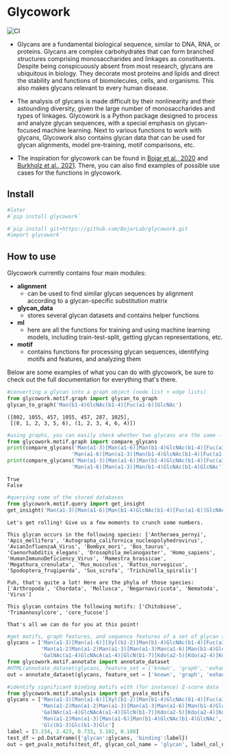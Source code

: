 # Glycowork



![CI](https://github.com/BojarLab/glycowork/workflows/CI/badge.svg)

- Glycans are a fundamental biological sequence, similar to DNA, RNA, or proteins. Glycans are complex carbohydrates that can form branched structures comprising monosaccharides and linkages as constituents. Despite being conspicuously absent from most research, glycans are ubiquitous in biology. They decorate most proteins and lipids and direct the stability and functions of biomolecules, cells, and organisms. This also makes glycans relevant to every human disease.

- The analysis of glycans is made difficult by their nonlinearity and their astounding diversity, given the large number of monosaccharides and types of linkages. Glycowork is a Python package designed to process and analyze glycan sequences, with a special emphasis on glycan-focused machine learning. Next to various functions to work with glycans, Glycowork also contains glycan data that can be used for glycan alignments, model pre-training, motif comparisons, etc.

- The inspiration for glycowork can be found in [Bojar et al., 2020](https://www.cell.com/cell-host-microbe/fulltext/S1931-3128(20)30562-X) and [Burkholz et al., 2021](https://www.biorxiv.org/content/10.1101/2021.03.01.433491v1). There, you can also find examples of possible use cases for the functions in glycowork.

## Install

```python
#later
#`pip install glycowork`

#`pip install git+https://github.com/BojarLab/glycowork.git
#import glycowork`
```

## How to use

Glycowork currently contains four main modules:
 - **alignment**
     - can be used to find similar glycan sequences by alignment according to a glycan-specific substitution matrix
 - **glycan_data**
     - stores several glycan datasets and contains helper functions
 - **ml**
     - here are all the functions for training and using machine learning models, including train-test-split, getting glycan representations, etc.
 - **motif**
     - contains functions for processing glycan sequences, identifying motifs and features, and analyzing them
     
Below are some examples of what you can do with glycowork, be sure to check out the full documentation for everything that's there.

```python
#converting a glycan into a graph object (node list + edge lists)
from glycowork.motif.graph import glycan_to_graph
glycan_to_graph('Man(b1-4)GlcNAc(b1-4)[Fuc(a1-6)]GlcNAc')
```




    ([802, 1055, 457, 1055, 457, 287, 1025],
     [(0, 1, 2, 3, 5, 6), (1, 2, 3, 4, 6, 4)])



```python
#using graphs, you can easily check whether two glycans are the same - even if they use different bracket notations!
from glycowork.motif.graph import compare_glycans
print(compare_glycans('Man(a1-3)[Man(a1-6)]Man(b1-4)GlcNAc(b1-4)[Fuc(a1-6)]GlcNAc',
                     'Man(a1-6)[Man(a1-3)]Man(b1-4)GlcNAc(b1-4)[Fuc(a1-6)]GlcNAc'))
print(compare_glycans('Man(a1-3)[Man(a1-6)]Man(b1-4)GlcNAc(b1-4)[Fuc(a1-6)]GlcNAc',
                     'Man(a1-6)[Man(a1-3)]Man(b1-4)GlcNAc(b1-4)GlcNAc'))
```

    True
    False
    

```python
#querying some of the stored databases
from glycowork.motif.query import get_insight
get_insight('Man(a1-3)[Man(a1-6)]Man(b1-4)GlcNAc(b1-4)[Fuc(a1-6)]GlcNAc')
```

    Let's get rolling! Give us a few moments to crunch some numbers.
    
    This glycan occurs in the following species: ['Antheraea_pernyi', 'Apis_mellifera', 'Autographa_californica_nucleopolyhedrovirus', 'AvianInfluenzaA_Virus', 'Bombyx_mori', 'Bos_taurus', 'Caenorhabditis_elegans', 'Drosophila_melanogaster', 'Homo_sapiens', 'HumanImmunoDeficiency_Virus', 'Mamestra_brassicae', 'Megathura_crenulata', 'Mus_musculus', 'Rattus_norvegicus', 'Spodoptera_frugiperda', 'Sus_scrofa', 'Trichinella_spiralis']
    
    Puh, that's quite a lot! Here are the phyla of those species: ['Arthropoda', 'Chordata', 'Mollusca', 'Negarnaviricota', 'Nematoda', 'Virus']
    
    This glycan contains the following motifs: ['Chitobiose', 'Trimannosylcore', 'core_fucose']
    
    That's all we can do for you at this point!
    

```python
#get motifs, graph features, and sequence features of a set of glycan sequences to train models or analyze glycan properties
glycans = ['Man(a1-3)[Man(a1-6)][Xyl(b1-2)]Man(b1-4)GlcNAc(b1-4)[Fuc(a1-3)]GlcNAc',
           'Man(a1-2)Man(a1-2)Man(a1-3)[Man(a1-3)Man(a1-6)]Man(b1-4)GlcNAc(b1-4)GlcNAc',
           'GalNAc(a1-4)GlcNAcA(a1-4)[GlcN(b1-7)]Kdo(a2-5)[Kdo(a2-4)]Kdo(a2-6)GlcOPN(b1-6)GlcOPN']
from glycowork.motif.annotate import annotate_dataset
#HTML(annotate_dataset(glycans, feature_set = ['known', 'graph', 'exhaustive']).head().to_html())
out = annotate_dataset(glycans, feature_set = ['known', 'graph', 'exhaustive']).head()
```

```python
#identify significant binding motifs with (for instance) Z-score data
from glycowork.motif.analysis import get_pvals_motifs
glycans = ['Man(a1-3)[Man(a1-6)][Xyl(b1-2)]Man(b1-4)GlcNAc(b1-4)[Fuc(a1-3)]GlcNAc',
           'Man(a1-2)Man(a1-2)Man(a1-3)[Man(a1-3)Man(a1-6)]Man(b1-4)GlcNAc(b1-4)GlcNAc',
           'GalNAc(a1-4)GlcNAcA(a1-4)[GlcN(b1-7)]Kdo(a2-5)[Kdo(a2-4)]Kdo(a2-6)GlcOPN(b1-6)GlcOPN',
           'Man(a1-2)Man(a1-3)[Man(a1-6)]Man(b1-4)GlcNAc(b1-4)GlcNAc',
           'Glc(b1-3)Glc(b1-3)Glc']
label = [3.234, 2.423, 0.733, 3.102, 0.108]
test_df = pd.DataFrame({'glycan':glycans, 'binding':label})
out = get_pvals_motifs(test_df, glycan_col_name = 'glycan', label_col_name = 'binding').iloc[:10,:]
```
